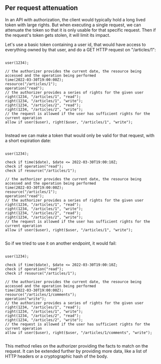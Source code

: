 ## Per request attenuation

In an API with authorization, the client would typically hold a long lived
token with large rights. But when executing a single request, we can attenuate
the token so that it is only usable for that specific request.
Then if the request's token gets stolen, it will limit its impact.

Let's use a basic token containing a user id, that would have access to everything
owned by that user, and do a GET HTTP request on "/articles/1":

<bc-datalog-playground showBlocks="true">
  <code class="block">
user(1234);
  </code>
  <code class="authorizer">
// the authorizer provides the current date, the resource being accessed and the operation being performed
time(2022-03-30T19:00:00Z);
resource("/articles/1");
operation("read");
// the authorizer provides a series of rights for the given user
right(1234, "/articles/1", "read");
right(1234, "/articles/1", "write");
right(1234, "/articles/2", "read");
right(1234, "/articles/2", "write");
// the request is allowed if the user has sufficient rights for the current operation
allow if user($user), right($user, "/articles/1", "write");
  </code>
</bc-datalog-playground>

Instead we can make a token that would only be valid for that request, with a short
expiration date:

<bc-datalog-playground showBlocks="true">
  <code class="block">
user(1234);
  </code>
    <code class="block">
check if time($date), $date <= 2022-03-30T19:00:10Z;
check if operation("read");
check if resource("/articles/1");
  </code>
  <code class="authorizer">
// the authorizer provides the current date, the resource being accessed and the operation being performed
time(2022-03-30T19:00:00Z);
resource("/articles/1");
operation("read");
// the authorizer provides a series of rights for the given user
right(1234, "/articles/1", "read");
right(1234, "/articles/1", "write");
right(1234, "/articles/2", "read");
right(1234, "/articles/2", "write");
// the request is allowed if the user has sufficient rights for the current operation
allow if user($user), right($user, "/articles/1", "write");
  </code>
</bc-datalog-playground>

So if we tried to use it on another endpoint, it would fail:

<bc-datalog-playground showBlocks="true">
  <code class="block">
user(1234);
  </code>
    <code class="block">
check if time($date), $date <= 2022-03-30T19:00:10Z;
check if operation("read");
check if resource("/articles/1");
  </code>
  <code class="authorizer">
// the authorizer provides the current date, the resource being accessed and the operation being performed
time(2022-03-30T19:00:00Z);
resource("/articles/1/comments");
operation("write");
// the authorizer provides a series of rights for the given user
right(1234, "/articles/1", "read");
right(1234, "/articles/1", "write");
right(1234, "/articles/2", "read");
right(1234, "/articles/2", "write");
// the request is allowed if the user has sufficient rights for the current operation
allow if user($user), right($user, "/articles/1/comments", "write");
  </code>
</bc-datalog-playground>

This method relies on the authorizer providing the facts to match on the request. It can be extended further by providing
more data, like a list of HTTP headers or a cryptographic hash of the body.
